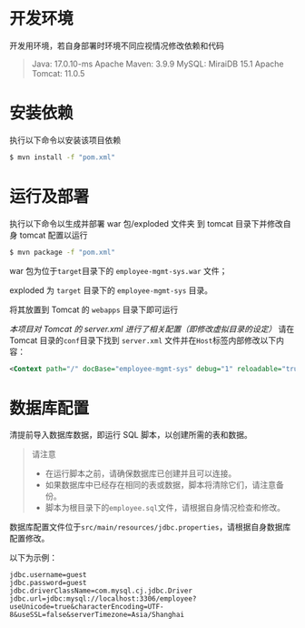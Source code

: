 # 开发环境

开发用环境，若自身部署时环境不同应视情况修改依赖和代码

> Java: 17.0.10-ms
> Apache Maven: 3.9.9
> MySQL: MiraiDB 15.1
> Apache Tomcat: 11.0.5

# 安装依赖

执行以下命令以安装该项目依赖

```bash
$ mvn install -f "pom.xml"
```

# 运行及部署

执行以下命令以生成并部署 war 包/exploded 文件夹 到 tomcat 目录下并修改自身 tomcat 配置以运行

```bash
$ mvn package -f "pom.xml"
```

war 包为位于`target`目录下的 `employee-mgmt-sys.war` 文件；

exploded 为 `target` 目录下的 `employee-mgmt-sys` 目录。

将其放置到 Tomcat 的 `webapps` 目录下即可运行

_本项目对 Tomcat 的 server.xml 进行了相关配置（即修改虚拟目录的设定）_
请在 Tomcat 目录的`conf`目录下找到 `server.xml` 文件并在`Host`标签内部修改以下内容：

```xml
<Context path="/" docBase="employee-mgmt-sys" debug="1" reloadable="true" />
```

# 数据库配置

清提前导入数据库数据，即运行 SQL 脚本，以创建所需的表和数据。

> 请注意
>
> -   在运行脚本之前，请确保数据库已创建并且可以连接。
> -   如果数据库中已经存在相同的表或数据，脚本将清除它们，请注意备份。
> -   脚本为根目录下的`employee.sql`文件，请根据自身情况检查和修改。

数据库配置文件位于`src/main/resources/jdbc.properties`，请根据自身数据库配置修改。

以下为示例：

```properties
jdbc.username=guest
jdbc.password=guest
jdbc.driverClassName=com.mysql.cj.jdbc.Driver
jdbc.url=jdbc:mysql://localhost:3306/employee?useUnicode=true&characterEncoding=UTF-8&useSSL=false&serverTimezone=Asia/Shanghai
```
